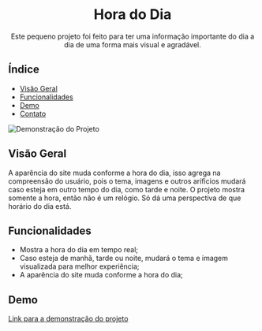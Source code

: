 <h1 align="center">Hora do Dia</h1>

<p align="center">Este pequeno projeto foi feito para ter uma informação importante do dia a dia de uma forma mais visual e agradável.</p>

## Índice

- [Visão Geral](#visão-geral)
- [Funcionalidades](#funcionalidades)
- [Demo](#demo)
- [Contato](#contato)

![Demonstração do Projeto](images/hora-do-dia.gif)

## Visão Geral

A aparência do site muda conforme a hora do dia, isso agrega na compreensão do usuário, pois o tema, imagens e outros aríficios mudará caso esteja em outro tempo do dia, como tarde e noite. O projeto mostra somente a hora, então não é um relógio. Só dá uma perspectiva de que horário do dia está.

## Funcionalidades

- Mostra a hora do dia em tempo real;
- Caso esteja de manhã, tarde ou noite, mudará o tema e imagem visualizada para melhor experiência;
- A aparência do site muda conforme a hora do dia;

## Demo

[Link para a demonstração do projeto](https://exemplo.com)
